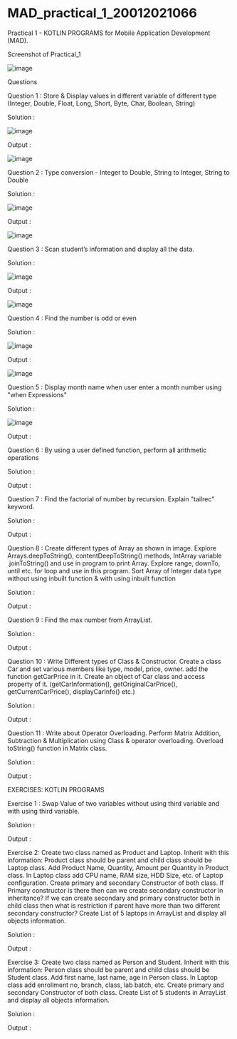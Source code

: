 # MAD_practical_1_20012021066
Practical 1 - KOTLIN PROGRAMS for Mobile Application Development (MAD).

Screenshot of Practical_1

![image](https://user-images.githubusercontent.com/110805993/183819655-13f9cc80-7b47-4201-a5e8-f75f059b690b.png)



Questions

Question 1 : Store & Display values in different variable of different type (Integer, Double, Float, Long, Short, Byte, Char, Boolean, String)

Solution :

![image](https://user-images.githubusercontent.com/110805993/186371224-5e756e4c-58bd-4940-a0c3-c465a07d7746.png)


Output :

![image](https://user-images.githubusercontent.com/110805993/186371747-2051a725-bcfb-488f-b538-c2a45efa4d23.png)


Question 2 : Type conversion - Integer to Double, String to Integer, String to Double

Solution :

![image](https://user-images.githubusercontent.com/110805993/186484046-94ed68c8-d441-47d3-a0a1-0e2ba994cb87.png)

Output :

![image](https://user-images.githubusercontent.com/110805993/186484186-48ab9ab2-7c3f-4cea-bf73-ebe4cfa96190.png)


Question 3 : Scan student’s information and display all the data.

Solution :

![image](https://user-images.githubusercontent.com/110805993/186488041-737aa9ac-6ba5-499f-a5a0-25b6fbe1b87f.png)

Output :

![image](https://user-images.githubusercontent.com/110805993/186488232-3c0f8082-804d-4a1f-868a-b731206de313.png)

Question 4 : Find the number is odd or even

Solution :

![image](https://user-images.githubusercontent.com/110805993/186488307-6696d77f-d13b-406d-8ba8-dd55f555675e.png)

Output :

![image](https://user-images.githubusercontent.com/110805993/186488407-d2b18047-9444-49cd-b51d-42124a987eae.png)

Question 5 : Display month name when user enter a month number using "when Expressions"

Solution :

![image](https://user-images.githubusercontent.com/110805993/186488581-53682f30-3cbf-4e22-96dc-c5a4f9ea386e.png)


Output :

Question 6 : By using a user defined function, perform all arithmetic operations

Solution :

Output :

Question 7 : Find the factorial of number by recursion. Explain "tailrec" keyword.

Solution :

Output :

Question 8 : Create different types of Array as shown in image. Explore Arrays.deepToString(), contentDeepToString() methods, IntArray variable .joinToString() and use in program to print Array. Explore range, downTo, until etc. for loop and use in this program. Sort Array of Integer data type without using inbuilt function & with using inbuilt function

Solution :

Output :

Question 9 : Find the max number from ArrayList.

Solution :

Output :

Question 10 : Write Different types of Class & Constructor. Create a class Car and set various members like type, model, price, owner. add the function getCarPrice in it. Create an object of Car class and access property of it. (getCarInformation(), getOriginalCarPrice(), getCurrentCarPrice(), displayCarInfo() etc.)

Solution :

Output :

Question 11 : Write about Operator Overloading. Perform Matrix Addition, Subtraction & Multiplication using Class & operator overloading. Overload toString() function in Matrix class.

Solution :

Output :


EXERCISES: KOTLIN PROGRAMS

Exercise 1 : Swap Value of two variables without using third variable and with using third variable.

Solution :

Output :

Exercise 2:	Create two class named as Product and Laptop. Inherit with this information: Product class should be parent and child class should be Laptop class. 
Add Product Name, Quantity, Amount per Quantity in Product class. In Laptop class add CPU name, RAM size, HDD Size, etc. of Laptop configuration. 
Create primary and secondary Constructor of both class. 
If Primary constructor is there then can we create secondary constructor in inheritance? 
If we can create secondary and primary constructor both in child class then what is restriction if parent have more than two different secondary constructor? 
Create List of 5 laptops in ArrayList and display all objects information.

Solution :

Output :

Exercise 3:	Create two class named as Person and Student. Inherit with this information: Person class should be parent and child class should be Student class. 
Add first name, last name, age in Person class. In Laptop class add enrollment no, branch, class, lab batch, etc. 
Create primary and secondary Constructor of both class. 
Create List of 5 students in ArrayList and display all objects information.

Solution :

Output :



